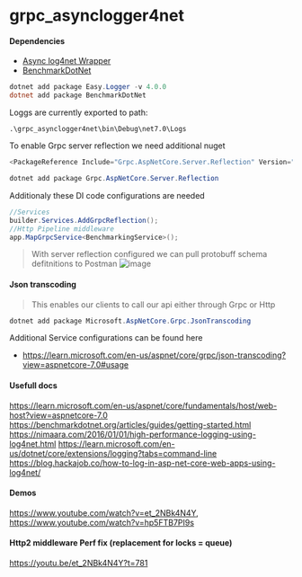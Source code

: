 # grpc_asynclogger4net


#### Dependencies

- [Async log4net Wrapper](https://github.com/NimaAra/Easy.Logger)
- [BenchmarkDotNet](https://github.com/dotnet/BenchmarkDotNet)

```powershell
dotnet add package Easy.Logger -v 4.0.0
dotnet add package BenchmarkDotNet
```

Loggs are currently exported to path:
```
.\grpc_asynclogger4net\bin\Debug\net7.0\Logs
```

To enable Grpc server reflection we need additional nuget
```csharp
<PackageReference Include="Grpc.AspNetCore.Server.Reflection" Version="2.51.0" />
```
```powershell
dotnet add package Grpc.AspNetCore.Server.Reflection
```

Additionaly these DI code configurations are needed
```csharp
//Services
builder.Services.AddGrpcReflection();
//Http Pipeline middleware
app.MapGrpcService<BenchmarkingService>();
```
> With server reflection configured we can pull protobuff schema defitnitions to Postman
![image](https://user-images.githubusercontent.com/32032778/213866486-980b37b8-6f8f-4a40-918c-0edbd8506d86.png)

#### Json transcoding 
> This enables our clients to call our api either through Grpc or Http 

```powershell
dotnet add package Microsoft.AspNetCore.Grpc.JsonTranscoding
```
Additional Service configurations can be found here
- https://learn.microsoft.com/en-us/aspnet/core/grpc/json-transcoding?view=aspnetcore-7.0#usage

#### Usefull docs
https://learn.microsoft.com/en-us/aspnet/core/fundamentals/host/web-host?view=aspnetcore-7.0
https://benchmarkdotnet.org/articles/guides/getting-started.html
https://nimaara.com/2016/01/01/high-performance-logging-using-log4net.html
https://learn.microsoft.com/en-us/dotnet/core/extensions/logging?tabs=command-line
https://blog.hackajob.co/how-to-log-in-asp-net-core-web-apps-using-log4net/

#### Demos
https://www.youtube.com/watch?v=et_2NBk4N4Y,
https://www.youtube.com/watch?v=hp5FTB7PI9s

#### Http2 middleware Perf fix (replacement for locks = queue)
https://youtu.be/et_2NBk4N4Y?t=781

